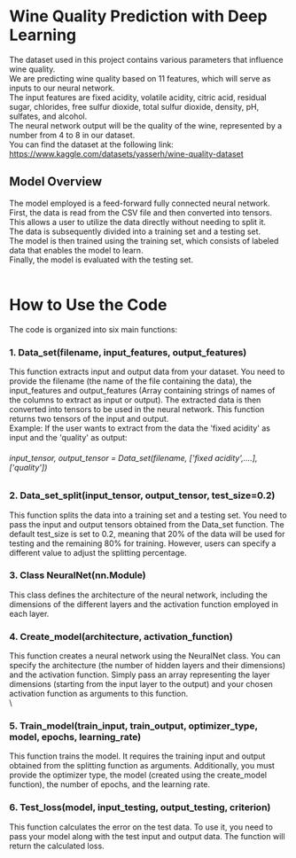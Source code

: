 # Wine Quality Prediction with Deep Learning 
The dataset used in this project contains various parameters that influence wine quality.<br>
We are predicting wine quality based on 11 features, which will serve as inputs to our neural network.<br>
The input features are fixed acidity, volatile acidity, citric acid, residual sugar, chlorides, free sulfur dioxide, total sulfur dioxide, density, pH, sulfates, and alcohol. <br>
The neural network output will be the quality of the wine, represented by a number from 4 to 8 in our dataset. <br>
You can find the dataset at the following link: https://www.kaggle.com/datasets/yasserh/wine-quality-dataset <br>

## Model Overview
The model employed is a feed-forward fully connected neural network. <br>
First, the data is read from the CSV file and then converted into tensors. This allows a user to utilize the data directly without needing to split it. <br>
The data is subsequently divided into a training set and a testing set. <br>
The model is then trained using the training set, which consists of labeled data that enables the model to learn. <br>
Finally, the model is evaluated with the testing set. <br>
<br>

# How to Use the Code 
The code is organized into six main functions: <br>

### 1. Data_set(filename, input_features, output_features) 
This function extracts input and output data from your dataset. You need to provide the filename (the name of the file containing the data), the input_features and output_features (Array containing strings of names of the columns to extract as input or output). The extracted data is then converted into tensors to be used in the neural network. This function returns two tensors of the input and output.<br>
Example: If the user wants to extract from the data the 'fixed acidity' as input and the 'quality' as output:         
###### input_tensor, output_tensor = Data_set(filename, ['fixed acidity',....], ['quality']) <br>

### 2. Data_set_split(input_tensor, output_tensor, test_size=0.2) 
This function splits the data into a training set and a testing set. You need to pass the input and output tensors obtained from the Data_set function. The default test_size is set to 0.2, meaning that 20% of the data will be used for testing and the remaining 80% for training. However, users can specify a different value to adjust the splitting percentage. <br>

### 3. Class NeuralNet(nn.Module) 
This class defines the architecture of the neural network, including the dimensions of the different layers and the activation function employed in each layer. <br>

### 4. Create_model(architecture, activation_function) 
This function creates a neural network using the NeuralNet class. You can specify the architecture (the number of hidden layers and their dimensions) and the activation function. Simply pass an array representing the layer dimensions (starting from the input layer to the output) and your chosen activation function as arguments to this function. <br>\

### 5. Train_model(train_input, train_output, optimizer_type, model, epochs, learning_rate) 
This function trains the model. It requires the training input and output obtained from the splitting function as arguments. Additionally, you must provide the optimizer type, the model (created using the create_model function), the number of epochs, and the learning rate. <br>

### 6. Test_loss(model, input_testing, output_testing, criterion) 
This function calculates the error on the test data. To use it, you need to pass your model along with the test input and output data. The function will return the calculated loss.




